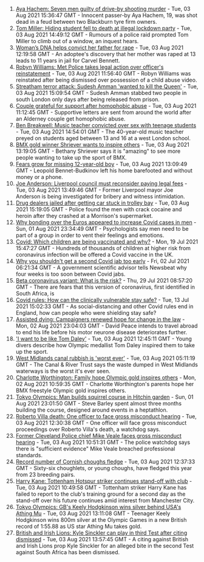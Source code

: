 1. [Aya Hachem: Seven men guilty of drive-by shooting murder](https://www.bbc.co.uk/news/uk-england-lancashire-58077841) - Tue, 03 Aug 2021 15:36:47 GMT - Innocent passer-by Aya Hachem, 19, was shot dead in a feud between two Blackburn tyre firm owners.
2. [Tom Miller: Hiding student fell to death at illegal lockdown party](https://www.bbc.co.uk/news/uk-england-nottinghamshire-58070838) - Tue, 03 Aug 2021 14:49:12 GMT - Rumours of a police raid prompted Tom Miller to climb out of a window, an inquest hears.
3. [Woman’s DNA helps convict her father for rape](https://www.bbc.co.uk/news/uk-58073015) - Tue, 03 Aug 2021 12:19:58 GMT - An adoptee's discovery that her mother was raped at 13 leads to 11 years in jail for Carvel Bennett.
4. [Robyn Williams: Met Police takes legal action over officer's reinstatement](https://www.bbc.co.uk/news/uk-england-london-58072822) - Tue, 03 Aug 2021 11:56:40 GMT - Robyn Williams was reinstated after being dismissed over possession of a child abuse video.
5. [Streatham terror attack: Sudesh Amman 'wanted to kill the Queen'](https://www.bbc.co.uk/news/uk-england-london-58070758) - Tue, 03 Aug 2021 15:09:54 GMT - Sudesh Amman stabbed two people in south London only days after being released from prison.
6. [Couple grateful for support after homophobic abuse](https://www.bbc.co.uk/news/world-europe-guernsey-58069185) - Tue, 03 Aug 2021 11:12:45 GMT - Supportive letters are sent from around the world after an Alderney couple get homophobic abuse.
7. [Ben Breakwell: Music teacher convicted over sex with teenage students](https://www.bbc.co.uk/news/uk-england-london-58072825) - Tue, 03 Aug 2021 14:54:01 GMT - The 40-year-old music teacher preyed on students aged between 13 and 16 at a west London school.
8. [BMX gold winner Shriever wants to inspire others](https://www.bbc.co.uk/news/uk-england-essex-58071648) - Tue, 03 Aug 2021 13:19:05 GMT - Bethany Shriever says it is "amazing" to see more people wanting to take up the sport of BMX.
9. [Fears grow for missing 12-year-old boy](https://www.bbc.co.uk/news/uk-england-london-58058034) - Tue, 03 Aug 2021 13:09:49 GMT - Leopold Bennet-Budkinov left his home barefooted and without money or a phone.
10. [Joe Anderson: Liverpool council must reconsider paying legal fees](https://www.bbc.co.uk/news/uk-england-merseyside-58056148) - Tue, 03 Aug 2021 13:49:46 GMT - Former Liverpool mayor Joe Anderson is being investigated for bribery and witness intimidation.
11. [Drug dealers jailed after getting car stuck in trolley bay](https://www.bbc.co.uk/news/uk-england-oxfordshire-58077099) - Tue, 03 Aug 2021 15:19:05 GMT - Police found the men with crack cocaine and heroin after they crashed at a Morrison's supermarket.
12. [Why bonding over the Euros appeared to increase Covid cases in men](https://www.bbc.co.uk/news/health-58015593) - Sun, 01 Aug 2021 23:34:49 GMT - Psychologists say men need to be part of a group in order to vent their feelings and emotions.
13. [Covid: Which children are being vaccinated and why?](https://www.bbc.co.uk/news/health-57888429) - Mon, 19 Jul 2021 15:47:27 GMT - Hundreds of thousands of children at higher risk from coronavirus infection will be offered a Covid vaccine in the UK.
14. [Why you shouldn't get a second Covid jab too early](https://www.bbc.co.uk/news/newsbeat-57682233) - Fri, 02 Jul 2021 06:21:34 GMT - A government scientific advisor tells Newsbeat why four weeks is too soon between Covid jabs.
15. [Beta coronavirus variant: What is the risk?](https://www.bbc.co.uk/news/health-55534727) - Thu, 29 Jul 2021 08:57:20 GMT - There are fears that this version of coronavirus, first identified in South Africa, is
16. [Covid rules: How can the clinically vulnerable stay safe?](https://www.bbc.co.uk/news/health-51997151) - Tue, 13 Jul 2021 15:02:33 GMT - As social-distancing and other Covid rules end in England, how can people who were shielding stay safe?
17. [Assisted dying: Campaigners renewed hope for change in the law](https://www.bbc.co.uk/news/uk-england-london-58014609) - Mon, 02 Aug 2021 23:04:03 GMT - David Peace intends to travel abroad to end his life before his motor neurone disease deteriorates further.
18. ['I want to be like Tom Daley'](https://www.bbc.co.uk/news/uk-england-devon-58069885) - Tue, 03 Aug 2021 12:45:11 GMT - Young divers describe how Olympic medallist Tom Daley inspired them to take up the sport.
19. [West Midlands canal rubbish is 'worst ever'](https://www.bbc.co.uk/news/uk-england-birmingham-58058733) - Tue, 03 Aug 2021 05:11:19 GMT - The Canal & River Trust says the waste dumped in West Midlands waterways is the worst it's ever seen.
20. [Charlotte Worthington: Family hope Olympic gold inspires others](https://www.bbc.co.uk/news/uk-england-manchester-58033770) - Mon, 02 Aug 2021 10:59:35 GMT - Charlotte Worthington's parents hope her BMX freestyle Olympic gold inspires others.
21. [Tokyo Olympics: Man builds squirrel course in Hitchin garden](https://www.bbc.co.uk/news/uk-england-beds-bucks-herts-58004533) - Sun, 01 Aug 2021 23:01:50 GMT - Steve Barley spent almost three months building the course, designed around events in a heptathlon.
22. [Roberto Villa death: One officer to face gross misconduct hearing](https://www.bbc.co.uk/news/uk-england-leeds-58072068) - Tue, 03 Aug 2021 12:30:38 GMT - One officer will face gross misconduct proceedings over Roberto Villa's death, a watchdog says.
23. [Former Cleveland Police chief Mike Veale faces gross misconduct hearing](https://www.bbc.co.uk/news/uk-england-tees-58071728) - Tue, 03 Aug 2021 10:51:31 GMT - The police watchdog says there is "sufficient evidence" Mike Veale breached professional standards.
24. [Record number of Cornish choughs fledge](https://www.bbc.co.uk/news/uk-england-cornwall-58070518) - Tue, 03 Aug 2021 12:37:33 GMT - Sixty-six choughlets, or young choughs, have fledged this year from 23 breeding pairs.
25. [Harry Kane: Tottenham Hotspur striker continues stand-off with club](https://www.bbc.co.uk/sport/football/58068401) - Tue, 03 Aug 2021 10:49:58 GMT - Tottenham striker Harry Kane has failed to report to the club's training ground for a second day as the stand-off over his future continues amid interest from Manchester City.
26. [Tokyo Olympics: GB's Keely Hodgkinson wins silver behind USA's Athing Mu](https://www.bbc.co.uk/sport/olympics/58072231) - Tue, 03 Aug 2021 13:11:08 GMT - Teenager Keely Hodgkinson wins 800m silver at the Olympic Games in a new British record of 1:55.88 as US star Athing Mu takes gold.
27. [British and Irish Lions: Kyle Sinckler can play in third Test after citing dismissed](https://www.bbc.co.uk/sport/rugby-union/58073121) - Tue, 03 Aug 2021 13:57:45 GMT - A citing against British and Irish Lions prop Kyle Sinckler for an alleged bite in the second Test against South Africa has been dismissed.
